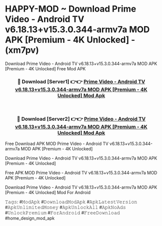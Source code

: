 # HAPPY-MOD ~ Download Prime Video - Android TV v6.18.13+v15.3.0.344-armv7a MOD APK [Premium - 4K Unlocked] - (xm7pv)
Download Prime Video - Android TV v6.18.13+v15.3.0.344-armv7a MOD APK [Premium - 4K Unlocked] Free Mod APK

<div align="center">
<h3>🔴 Download [Server1] 👉👉 <a href="https://apk-comot.site?title=Prime_Video_-_Android_TV_v6.18.13+v15.3.0.344-armv7a_MOD_APK_[Premium_-_4K_Unlocked]">Prime Video - Android TV v6.18.13+v15.3.0.344-armv7a MOD APK [Premium - 4K Unlocked] Mod Apk</a></h3><br>

<h3>🔴 Download [Server2] 👉👉 <a href="https://apk-comot.site?title=Prime_Video_-_Android_TV_v6.18.13+v15.3.0.344-armv7a_MOD_APK_[Premium_-_4K_Unlocked]">Prime Video - Android TV v6.18.13+v15.3.0.344-armv7a MOD APK [Premium - 4K Unlocked] Mod Apk</a></h3>
</div>


Free Download APK MOD Prime Video - Android TV v6.18.13+v15.3.0.344-armv7a MOD APK [Premium - 4K Unlocked]

Download Prime Video - Android TV v6.18.13+v15.3.0.344-armv7a MOD APK [Premium - 4K Unlocked] 

Free APK MOD Prime Video - Android TV v6.18.13+v15.3.0.344-armv7a MOD APK [Premium - 4K Unlocked] 

Download Prime Video - Android TV v6.18.13+v15.3.0.344-armv7a MOD APK [Premium - 4K Unlocked] Mod For Android

𝚃𝚊𝚐𝚜: #𝙼𝚘𝚍𝙰𝚙𝚔 #𝙳𝚘𝚠𝚗𝚕𝚘𝚊𝚍𝙼𝚘𝚍𝙰𝚙𝚔 #𝙰𝚙𝚔𝙻𝚊𝚝𝚎𝚜𝚝𝚅𝚎𝚛𝚜𝚒𝚘𝚗 #𝙰𝚙𝚔𝚄𝚗𝚕𝚒𝚖𝚒𝚝𝚎𝚍𝙼𝚘𝚗𝚎𝚢 #𝙰𝚙𝚔𝚄𝚗𝚕𝚘𝚌𝚔𝙰𝚕𝚕 #𝙰𝚙𝚔𝙽𝚘𝙰𝚍𝚜 #𝚄𝚗𝚕𝚘𝚌𝚔𝙿𝚛𝚎𝚖𝚒𝚞𝚖 #𝙵𝚘𝚛𝙰𝚗𝚍𝚛𝚘𝚒𝚍 #𝙵𝚛𝚎𝚎𝙳𝚘𝚠𝚗𝚕𝚘𝚊𝚍 #home_design_mod_apk
